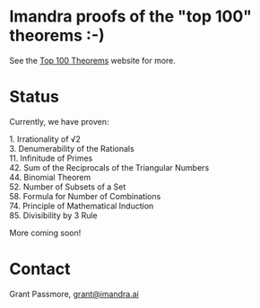 # Imandra proofs of the "top 100" theorems :-)

See the [Top 100 Theorems](https://www.cs.ru.nl/~freek/100/) website for more.

# Status

Currently, we have proven:

1\. Irrationality of √2  
3\. Denumerability of the Rationals  
11\. Infinitude of Primes  
42\. Sum of the Reciprocals of the Triangular Numbers  
44\. Binomial Theorem  
52\. Number of Subsets of a Set  
58\. Formula for Number of Combinations  
74\. Principle of Mathematical Induction  
85\. Divisibility by 3 Rule  


More coming soon!

# Contact

Grant Passmore, grant@imandra.ai
